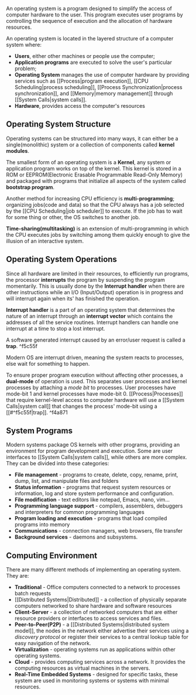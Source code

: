 An operating system is a program designed to simplify the access of computer hardware to the user. This program executes user programs by controlling the sequence of execution and the allocation of hardware resources.

An operating system is located in the layered structure of a computer system where:
- **Users**, either other machines or people use the computer;
- **Application programs** are executed to solve the user's particular problem;
- **Operating System** manages the use of computer hardware by providing services such as [[Process|program execution]], [[CPU Scheduling|process scheduling]], [[Process Synchronization|process synchronization]], and [[Memory|memory management]] through [[System Calls|system calls]].
- **Hardware**, provides access the computer's resources
## Operating System Structure
Operating systems can be structured into many ways, it can either be a single(monolithic) system or a collection of components called **kernel modules**.

The smallest form of an operating system is a **Kernel**, any system or application program works on top of the kernel. This kernel is stored in a ROM or EEPROM(Electronic Erasable Programmable Read-Only Memory) and packaged with programs that initialize all aspects of the system called **bootstrap program**.

Another method for increasing CPU efficiency is **multi-programming**; organizing jobs(code and data) so that the CPU always has a job selected by the [[CPU Scheduling|job scheduler]] to execute. If the job has to wait for some thing or other, the OS switches to another job. 

**Time-sharing(multitasking)** is an extension of multi-programming in which the CPU executes jobs by switching among them quickly enough to give the illusion of an interactive system.
## Operating System Operations
Since all hardware are limited in their resources, to efficiently run programs, the processor **interrupts** the program by suspending the program momentarily. This is usually done by the **Interrupt handler** when there are other instructions while an I/O (Input/Output) operation is in progress and will interrupt again when its' has finished the operation.

**Interrupt handler** is a part of an operating system that determines the nature of an interrupt through an **interrupt vector** which contains the addresses of all the service routines. Interrupt handlers can handle one interrupt at a time to stop a lost interrupt. 

A software generated interrupt caused by an error/user request is called a **trap**.  ^f5c55f

Modern OS are interrupt driven, meaning the system reacts to processes, else wait for something to happen.

To ensure proper program execution without affecting other processes, a **dual-mode** of operation is used. This separates user processes and kernel processes by attaching a *mode bit* to processes. User processes have mode-bit 1 and kernel processes have mode-bit 0. [[Process|Processes]] that require kernel-level access to computer hardware will use a [[System Calls|system call]] that changes the process' mode-bit using a [[#^f5c55f|trap]]. ^f4a871

## System Programs
Modern systems package OS kernels with other programs, providing an environment for program development and execution. Some are user interfaces to [[System Calls|system calls]], while others are more complex. They can be divided into these categories:
- **File management** - programs to create, delete, copy, rename, print, dump, list, and manipulate files and folders
- **Status information** - programs that request system resources or information, log and store system performance and configuration.
- **File modification** - text editors like notepad, Emacs, nano, vim...
- **Programming language support** - compilers, assemblers, debuggers and interpreters for common programming languages
- **Program loading and execution** - programs that load compiled programs into memory
- **Communications** - connection managers, web browsers, file transfer
- **Background services** - daemons and subsystems.
## Computing Environment
There are many different methods of implementing an operating system. They are:
- **Traditional** - Office computers connected to a network to processes batch requests
- [[Distributed Systems|Distributed]] - a collection of physically separate computers networked to share hardware and software resources
- **Client-Server** - a collection of networked computers that are either resource providers or interfaces to access services and files.
- **Peer-to-Peer(P2P)** - a [[Distributed Systems|distributed system model]], the nodes in the network either advertise their services using a *discovery protocol* or register their services to a central lookup table for easy navigation of the network.
- **Virtualization** - operating systems run as applications within other operating systems. 
- **Cloud** - provides computing services across a network. It provides the computing resources as virtual machines in the servers.
- **Real-Time Embedded Systems** - designed for specific tasks, these system are used in monitoring systems or systems with minimal resources.